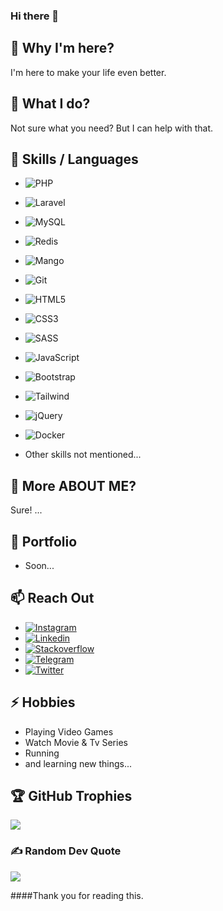 ### Hi there 👋

<!--
**sirosfakhri/sirosfakhri** is a ✨ _special_ ✨ repository because its `README.md` (this file) appears on your GitHub profile.

Here are some ideas to get you started:

- 🔭 I’m currently working on ...
- 🌱 I’m currently learning ...
- 👯 I’m looking to collaborate on ...
- 🤔 I’m looking for help with ...
- 💬 Ask me about ...
- 📫 How to reach me: ...
- 😄 Pronouns: ...
- ⚡ Fun fact: ...
-->


## 🤔 Why I'm here?
I'm here to make your life even better.

## 🔭 What I do?
 Not sure what you need? But I can help with that.


## 👯 Skills / Languages

- ![PHP](https://img.shields.io/badge/php-%23777BB4.svg?style=for-the-badge&logo=php&logoColor=white)
- ![Laravel](https://img.shields.io/badge/laravel-%23777BB4.svg?style=for-the-badge&logo=php&logoColor=white)
- ![MySQL](https://img.shields.io/badge/mysql-%2300f.svg?style=for-the-badge&logo=mysql&logoColor=white)
- ![Redis](https://img.shields.io/badge/redis-%23777BB4.svg?style=for-the-badge&logo=php&logoColor=white)
- ![Mango](https://img.shields.io/badge/mango-%23777BB4.svg?style=for-the-badge&logo=php&logoColor=white)
- ![Git](https://img.shields.io/badge/git-%23777BB4.svg?style=for-the-badge&logo=php&logoColor=white)
- ![HTML5](https://img.shields.io/badge/html5-%23E34F26.svg?style=for-the-badge&logo=html5&logoColor=white)
- ![CSS3](https://img.shields.io/badge/css3-%231572B6.svg?style=for-the-badge&logo=css3&logoColor=white) 
- ![SASS](https://img.shields.io/badge/SASS-hotpink.svg?style=for-the-badge&logo=SASS&logoColor=white)
- ![JavaScript](https://img.shields.io/badge/javascript-%23323330.svg?style=for-the-badge&logo=javascript&logoColor=%23F7DF1E)
- ![Bootstrap](https://img.shields.io/badge/bootstrap-%23563D7C.svg?style=for-the-badge&logo=bootstrap&logoColor=white)
- ![Tailwind](https://img.shields.io/badge/bootstrap-%23563D7C.svg?style=for-the-badge&logo=bootstrap&logoColor=white)
- ![jQuery](https://img.shields.io/badge/jquery-%230769AD.svg?style=for-the-badge&logo=jquery&logoColor=white)

- ![Docker](https://img.shields.io/badge/docker-%230db7ed.svg?style=for-the-badge&logo=docker&logoColor=white) 

- Other skills not mentioned...

## 🤔 More ABOUT ME?
Sure!
...

## 💬 Portfolio

- Soon...


## 📫 Reach Out
- [![Instagram](https://img.shields.io/badge/Instagram-%23E4405F.svg?logo=Instagram&logoColor=white)](https://www.instagram.com/sirosfakhri) 
- [![Linkedin](https://img.shields.io/badge/Linkedin-%23E4405F.svg?logo=Linkedin&logoColor=white)](https://www.linkedin.com/in/sirosfakhri) 
- [![Stackoverflow](https://img.shields.io/badge/Stackoverflow-%23E4405F.svg?logo=Stackoverflow&logoColor=white)](https://stackoverflow.com/users/6252873/siros-fakhri) 
- [![Telegram](https://img.shields.io/badge/Telegram-%231DA1F2.svg?logo=Telegram&logoColor=white)](https://t.me/SirosFakhri)
- [![Twitter](https://img.shields.io/badge/Twitter-%231DA1F2.svg?logo=Twitter&logoColor=white)](https://twitter.com/SirosFakhri)



## ⚡ Hobbies
- Playing Video Games
- Watch Movie & Tv Series
- Running
- and learning new things...

## 🏆 GitHub Trophies
![](https://github-profile-trophy.vercel.app/?username=sirosfakhri&theme=darkhub&no-frame=false&no-bg=true&margin-w=4)

### ✍️ Random Dev Quote
![](https://quotes-github-readme.vercel.app/api?type=horizontal&theme=radical)

####Thank you for reading this. 
